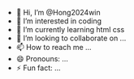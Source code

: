 - 👋 Hi, I’m @Hong2024win
- 👀 I’m interested in coding
- 🌱 I’m currently learning html css 
- 💞️ I’m looking to collaborate on ...
- 📫 How to reach me ...
- 😄 Pronouns: ...
- ⚡ Fun fact: ...

<!---
Hong2024win/Hong2024win is a ✨ special ✨ repository because its `README.md` (this file) appears on your GitHub profile.
You can click the Preview link to take a look at your changes.
--->
